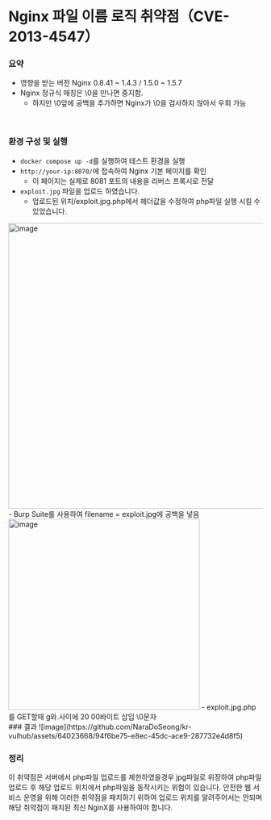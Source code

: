 # Nginx 파일 이름 로직 취약점（CVE-2013-4547）



### 요약

-   영향을 받는 버전 Nginx 0.8.41 ~ 1.4.3 / 1.5.0 ~ 1.5.7
-   Nginx 정규식 매칭은 \0을 만나면 중지함.
    -   하지만 \0앞에 공백을 추가하면 Nginx가 \0을 검사하지 않아서 우회 가능    

<br/>


### 환경 구성 및 실행

-   `docker compose up -d`를 실행하여 테스트 환경을 실행
-   `http://your-ip:8070/`에 접속하여 Nginx 기본 페이지를 확인
    -   이 페이지는 실제로 8081 포트의 내용을 리버스 프록시로 전달
-   `exploit.jpg` 파일을 업로드 하였습니다. 
    -   업로드된 위치/exploit.jpg.php에서 헤더값을 수정하여 php파일 실행 시킬 수 있었습니다.
 

<img width="567" alt="image" src="https://github.com/NaraDoSeong/kr-vulhub/assets/64023668/93a44445-65f0-460f-9527-c3e99f35fa97">
- Burp Suite를 사용하여 filename = exploit.jpg에 공백을 넣음

<img width="379" alt="image" src="https://github.com/NaraDoSeong/kr-vulhub/assets/64023668/7b5a7aa0-3084-43ce-830d-dffea2b996c2">
- exploit.jpg.php를 GET할때 g와.사이에 20 00바이트 삽입 \0문자 
<br/>
### 결과
![image](https://github.com/NaraDoSeong/kr-vulhub/assets/64023668/94f6be75-e8ec-45dc-ace9-287732e4d8f5)

<br/>

### 정리

  이 취약점은 서버에서 php파일 업로드를 제한하였을경우 jpg파일로 위장하여 php파일 업로드 후 해당 업로드 위치에서 php파일을 동작시키는 위험이 있습니다. 
  안전한 웹 서비스 운영을 위해 이러한 취약점을 패치하기 위하여 업로드 위치를 알려주어서는 안되며 해당 취약점이 패치된 최신 NginX를 사용하여야 합니다.
